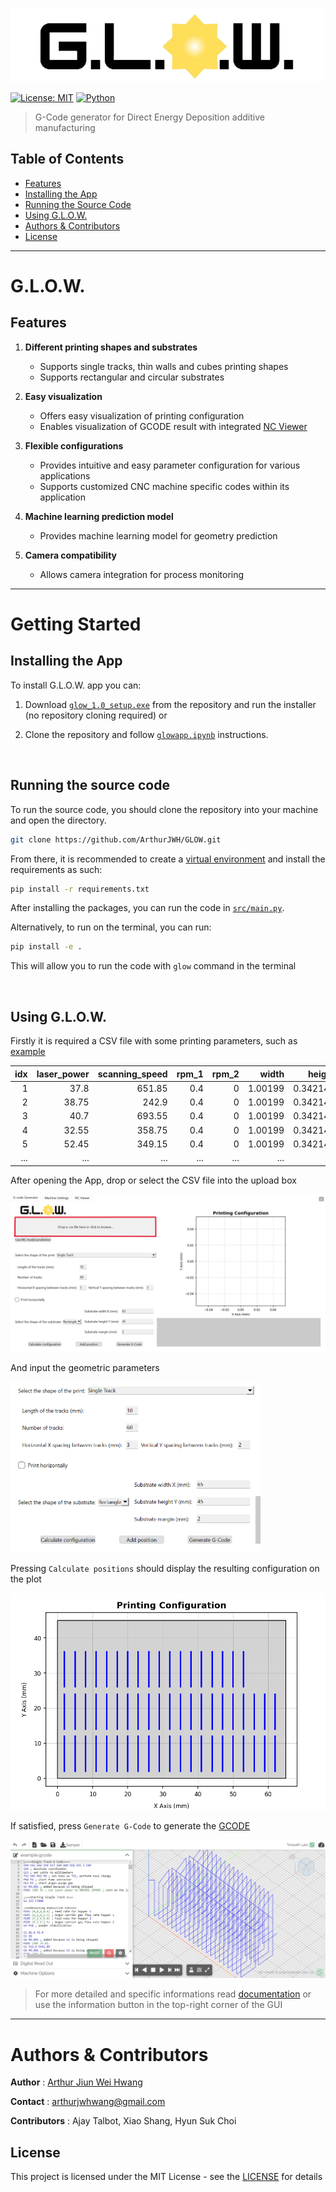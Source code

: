 ![GLOW Logo](assets/img/title.png)

[![License: MIT](https://img.shields.io/badge/License-MIT-yellow.svg)](LICENSE)
[![Python](https://img.shields.io/badge/python-3.8--3.11-blue.svg)](https://www.python.org/downloads/)

> G-Code generator for Direct Energy Deposition additive manufacturing

## Table of Contents

- [Features](#features)
- [Installing the App](#installing-the-app)
- [Running the Source Code](#running-the-source-code)
- [Using G.L.O.W.](#using-glow)
- [Authors & Contributors](#authors--contributors)
- [License](#license)

<hr>

# G.L.O.W.

## Features

1. **Different printing shapes and substrates**
    - Supports single tracks, thin walls and cubes printing shapes
    - Supports rectangular and circular substrates

2. **Easy visualization**
    - Offers easy visualization of printing configuration
    - Enables visualization of GCODE result with integrated [NC Viewer](https://ncviewer.com/)

3. **Flexible configurations**
    - Provides intuitive and easy parameter configuration for various applications
    - Supports customized CNC machine specific codes within its application

4. **Machine learning prediction model**
    - Provides machine learning model for geometry prediction

5. **Camera compatibility**
    - Allows camera integration for process monitoring

<hr>

# Getting Started

## Installing the App

To install G.L.O.W. app you can:

1. Download [`glow_1.0_setup.exe`](glow_1.0_setup.exe) from the repository and run the installer (no repository cloning required) or

2. Clone the repository and follow [`glowapp.ipynb`](glowapp.ipynb) instructions.

<br/>

## Running the source code

To run the source code, you should clone the repository into your machine and open the directory.

```bash
git clone https://github.com/ArthurJWH/GLOW.git
```

From there, it is recommended to create a [virtual environment](https://docs.python.org/3/library/venv.html) and install the requirements as such:

```bash
pip install -r requirements.txt
```

After installing the packages, you can run the code in [`src/main.py`](src/main.py).

Alternatively, to run on the terminal, you can run:

```bash
pip install -e .
```

This will allow you to run the code with `glow` command in the terminal

<br/>

## Using G.L.O.W.

Firstly it is required a CSV file with some printing parameters, such as [example](docs/example/example.csv)

|   idx |   laser_power |   scanning_speed |   rpm_1 |   rpm_2 |   width |   height |   hatch_spacing |
|------:|--------------:|-----------------:|--------:|--------:|--------:|---------:|----------------:|
|     1 |         37.8  |           651.85 |     0.4 |       0 | 1.00199 | 0.342144 |             0.3 |
|     2 |         38.75 |           242.9  |     0.4 |       0 | 1.00199 | 0.342144 |             0.3 |
|     3 |         40.7  |           693.55 |     0.4 |       0 | 1.00199 | 0.342144 |             0.3 |
|     4 |         32.55 |           358.75 |     0.4 |       0 | 1.00199 | 0.342144 |             0.3 |
|     5 |         52.45 |           349.15 |     0.4 |       0 | 1.00199 | 0.342144 |             0.3 |
| ...   | ...           | ...              | ...     | ...     | ...     | ...      | ...             |

After opening the App, drop or select the CSV file into the upload box

![File upload box](docs/example/file_upload_box.png)

And input the geometric parameters

<img src="docs/example/input_parameters.png" alt="Input parameters" width="400"/>

Pressing `Calculate positions` should display the resulting configuration on the plot

![Printing configuration](docs/example/printing_configuration.png)

If satisfied, press `Generate G-Code` to generate the [GCODE](docs/example/example.gcode)

![NC Viewer](docs/example/nc_viewer.png)

> For more detailed and specific informations read [documentation](docs/info.md) or use the information button in the top-right corner of the GUI

<hr>

# Authors & Contributors

**Author** : [Arthur Jiun Wei Hwang](https://github.com/ArthurJWH)

**Contact** : [arthurjwhwang@gmail.com](mailto:arthurjwhwang@gmail.com)

**Contributors** : Ajay Talbot, Xiao Shang, Hyun Suk Choi

## License

This project is licensed under the MIT License - see the [LICENSE](LICENSE) for details